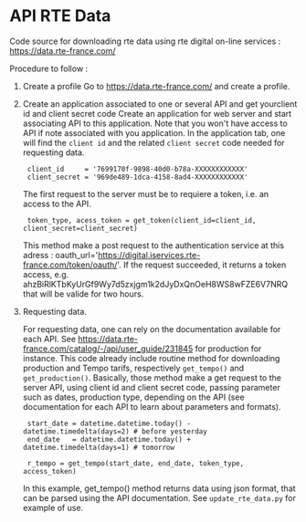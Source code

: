 # API RTE Data

Code source for downloading rte data using rte digital on-line services : https://data.rte-france.com/

Procedure to follow :

1) Create a profile
 Go to https://data.rte-france.com/ and create a profile.
2) Create an application associated to one or several API  and get yourclient id and client secret code 
Create an application for web server and start associating API to this application. Note that you won't have access to API if note associated with you application. 
In the application tab, one will find the `client id` and the related `client secret` code needed for requesting data. 

        client_id     = '7699170f-9898-40d0-b78a-XXXXXXXXXXXX'
        client_secret = '969de489-1dca-4158-8ad4-XXXXXXXXXXXX'
    
    The first request to the server must be to requiere a token, i.e. an access to the API. 

        token_type, acess_token = get_token(client_id=client_id, client_secret=client_secret)
    
    This method make a post request to the authentication service at this adress : oauth_url='https://digital.iservices.rte-france.com/token/oauth/'. If the request succeeded, it returns a token access, e.g.  ahzBiRlKTbKyUrGf9Wy7d5zxjgm1k2dJyDxQnOeH8WS8wFZE6V7NRQ that will be valide for two hours. 
    
3) Requesting data.

    For requesting data, one can rely on the documentation available for each API. See https://data.rte-france.com/catalog/-/api/user_guide/231845 for production for instance. 
    This code already include routine method for downloading production and Tempo tarifs, respectively `get_tempo()` and `get_production()`. 
    Basically, those method make a get request to the server API, using client id and client secret code, passing parameter such as dates, production type, depending on the API (see documentation for each API to learn about parameters and formats). 
    
        start_date = datetime.datetime.today() - datetime.timedelta(days=2) # before yesterday
        end_date   = datetime.datetime.today() + datetime.timedelta(days=1) # tomorrow 
        
        r_tempo = get_tempo(start_date, end_date, token_type, access_token)

    In this example, get_tempo() method returns data using json format, that can be parsed using the API documentation. See `update_rte_data.py` for example of use.  
